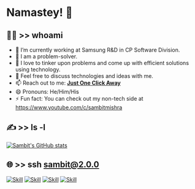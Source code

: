 # Namastey! 🙏


<!--
**MAVIN-07/MAVIN-07** is a ✨ _special_ ✨ repository because its `README.md` (this file) appears on your GitHub profile.

Here are some ideas to get you started:
-->
## 🕵️‍♂️ >> whoami
- 🔭 I’m currently working at Samsung R&D in CP Software Division.
- 🌱 I am a problem-solver.
- 👯 I love to tinker upon problems and come up with efficient solutions using technology.
- 💬 Feel free to discuss technologies and ideas with me.
- 📫 Reach out to me: **[Just One Click Away](mailto:sambitmishra1968@gmail.com)**
- 😄 Pronouns: He/Him/His
- ⚡ Fun fact: You can check out my non-tech side at https://www.youtube.com/c/sambitmishra


## ✍ >> ls -l

[![Sambit's GitHub stats](https://github-readme-stats.vercel.app/api?username=MAVIN-07&show_icons=true&theme=dark)](https://github.com/MAVIN-07)


## 🌐 >> ssh sambit@2.0.0

[![Skill](https://img.shields.io/badge/LinkedIn-0077B5?style=for-the-badge&logo=linkedin&logoColor=white)](https://www.linkedin.com/in/mishra-sambit/)
[![Skill](https://img.shields.io/badge/Twitter-1DA1F2?style=for-the-badge&logo=twitter&logoColor=white)](https://twitter.com/sambitmishra_)
[![Skill](https://img.shields.io/badge/Instagram-E4405F?style=for-the-badge&logo=instagram&logoColor=white)](https://instagram.com/_sambitmishra)
[![Skill](https://img.shields.io/badge/YouTube-FF0000?style=for-the-badge&logo=youtube&logoColor=white)](https://youtube.com/c/sambitmishra)

